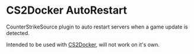 # CS2Docker AutoRestart

CounterStrikeSource plugin to auto restart servers when a game update is detected.

Intended to be used with [CS2Docker](https://github.com/Szwagi/cs2docker), will not work on it's own.
